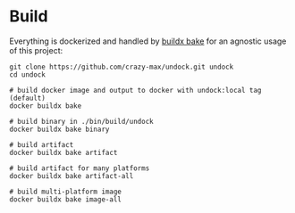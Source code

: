 # Build

Everything is dockerized and handled by [buildx bake](https://github.com/docker/buildx/blob/master/docs/reference/buildx_bake.md)
for an agnostic usage of this project:

```shell
git clone https://github.com/crazy-max/undock.git undock
cd undock

# build docker image and output to docker with undock:local tag (default)
docker buildx bake

# build binary in ./bin/build/undock
docker buildx bake binary

# build artifact
docker buildx bake artifact

# build artifact for many platforms
docker buildx bake artifact-all

# build multi-platform image
docker buildx bake image-all
```
